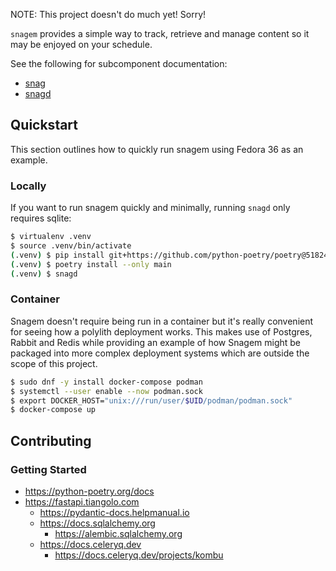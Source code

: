 NOTE: This project doesn't do much yet! Sorry!

`snagem` provides a simple way to track, retrieve and manage content so it may be enjoyed on your
schedule.

See the following for subcomponent documentation:

-   [snag](./snag/README.md)
-   [snagd](./snagd/README.md)

## Quickstart

This section outlines how to quickly run snagem using Fedora 36 as an example.

### Locally

If you want to run snagem quickly and minimally, running `snagd` only requires sqlite:

```sh
$ virtualenv .venv
$ source .venv/bin/activate
(.venv) $ pip install git+https://github.com/python-poetry/poetry@51824fc
(.venv) $ poetry install --only main
(.venv) $ snagd
```

### Container

Snagem doesn't require being run in a container but it's really convenient for seeing how a
polylith deployment works. This makes use of Postgres, Rabbit and Redis while providing an example
of how Snagem might be packaged into more complex deployment systems which are outside the scope
of this project.

```sh
$ sudo dnf -y install docker-compose podman
$ systemctl --user enable --now podman.sock
$ export DOCKER_HOST="unix:///run/user/$UID/podman/podman.sock"
$ docker-compose up
```

## Contributing

### Getting Started

-   https://python-poetry.org/docs
-   https://fastapi.tiangolo.com
    -   https://pydantic-docs.helpmanual.io
    -   https://docs.sqlalchemy.org
        -   https://alembic.sqlalchemy.org
    -   https://docs.celeryq.dev
        -   https://docs.celeryq.dev/projects/kombu

